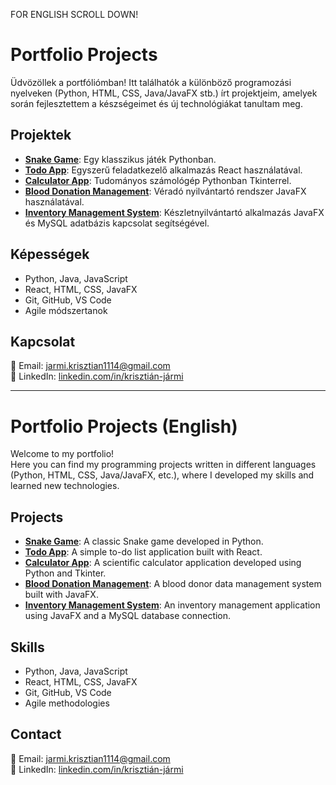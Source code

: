 FOR ENGLISH SCROLL DOWN!
# Portfolio Projects

Üdvözöllek a portfóliómban!
Itt találhatók a különböző programozási nyelveken (Python, HTML, CSS, Java/JavaFX stb.) írt projektjeim, amelyek során fejlesztettem a készségeimet és új technológiákat tanultam meg.

## Projektek

- **[Snake Game](https://github.com/krisztianJ/portfolio_projects/tree/main/Snake)**: Egy klasszikus játék Pythonban.
- **[Todo App](https://github.com/krisztianJ/portfolio_projects/tree/main/Todo)**: Egyszerű feladatkezelő alkalmazás React használatával.
- **[Calculator App](https://github.com/krisztianJ/portfolio_projects/tree/main/Calculator)**: Tudományos számológép Pythonban Tkinterrel.
- **[Blood Donation Management](https://github.com/krisztianJ/portfolio_projects/tree/main/Blood_donationt)**: Véradó nyilvántartó rendszer JavaFX használatával.
- **[Inventory Management System](https://github.com/krisztianJ/portfolio_projects/tree/main/Inventory_management_system)**: Készletnyilvántartó alkalmazás JavaFX és MySQL adatbázis kapcsolat segítségével.

## Képességek

- Python, Java, JavaScript
- React, HTML, CSS, JavaFX
- Git, GitHub, VS Code
- Agile módszertanok

## Kapcsolat

📧 Email: [jarmi.krisztian1114@gmail.com](mailto:jarmi.krisztian1114@gmail.com)  
🔗 LinkedIn: [linkedin.com/in/krisztián-jármi](https://linkedin.com/in/krisztián-jármi)

---

# Portfolio Projects (English)

Welcome to my portfolio!  
Here you can find my programming projects written in different languages (Python, HTML, CSS, Java/JavaFX, etc.), where I developed my skills and learned new technologies.

## Projects

- **[Snake Game](https://github.com/krisztianJ/portfolio_projects/tree/main/Snake)**: A classic Snake game developed in Python.
- **[Todo App](https://github.com/krisztianJ/portfolio_projects/tree/main/Todo)**: A simple to-do list application built with React.
- **[Calculator App](https://github.com/krisztianJ/portfolio_projects/tree/main/Calculator)**: A scientific calculator application developed using Python and Tkinter.
- **[Blood Donation Management](https://github.com/krisztianJ/portfolio_projects/tree/main/Blood_donation)**: A blood donor data management system built with JavaFX.
- **[Inventory Management System](https://github.com/krisztianJ/portfolio_projects/tree/main/Inventory_management_system)**: An inventory management application using JavaFX and a MySQL database connection.

## Skills

- Python, Java, JavaScript
- React, HTML, CSS, JavaFX
- Git, GitHub, VS Code
- Agile methodologies

## Contact

📧 Email: [jarmi.krisztian1114@gmail.com](mailto:jarmi.krisztian1114@gmail.com)  
🔗 LinkedIn: [linkedin.com/in/krisztián-jármi](https://linkedin.com/in/krisztián-jármi)
